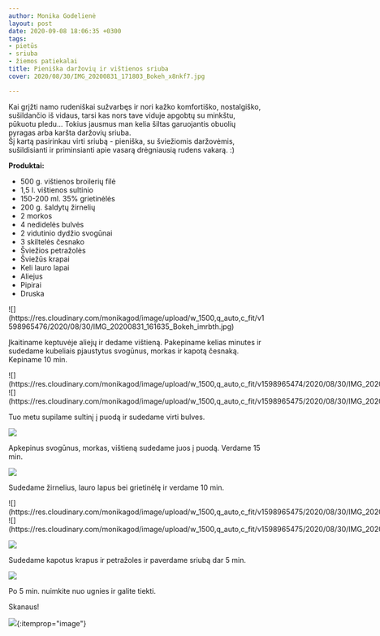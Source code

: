 ```yaml
---
author: Monika Godelienė
layout: post
date: 2020-09-08 18:06:35 +0300
tags:
- pietūs
- sriuba
- žiemos patiekalai
title: Pieniška daržovių ir vištienos sriuba
cover: 2020/08/30/IMG_20200831_171803_Bokeh_x8nkf7.jpg

---
```

Kai grįžti namo rudeniškai sužvarbęs ir nori kažko komfortiško, nostalgiško, sušildančio iš vidaus, tarsi kas nors tave viduje apgobtų su minkštu, pūkuotu pledu... Tokius jausmus man kelia šiltas garuojantis obuolių pyragas arba karšta daržovių sriuba.  
Šį kartą pasirinkau virti sriubą - pieniška, su šviežiomis daržovėmis, sušildisianti ir priminsianti apie vasarą drėgniausią rudens vakarą. :)

**Produktai:**

* <span itemprop="recipeIngredient">500 g. vištienos broilerių filė</span>
* <span itemprop="recipeIngredient">1,5 l.  vištienos sultinio</span>
* <span itemprop="recipeIngredient">150-200 ml. 35% grietinėlės</span>
* <span itemprop="recipeIngredient">200 g. šaldytų žirnelių</span>
* <span itemprop="recipeIngredient">2 morkos</span>
* <span itemprop="recipeIngredient">4 nedidelės bulvės</span>
* <span itemprop="recipeIngredient">2 vidutinio dydžio svogūnai</span>
* <span itemprop="recipeIngredient">3 skiltelės česnako</span>
* <span itemprop="recipeIngredient">Šviežios petražolės</span>
* <span itemprop="recipeIngredient">Šviežūs krapai</span>
* <span itemprop="recipeIngredient">Keli lauro lapai</span>
* <span itemprop="recipeIngredient">Aliejus</span>
* <span itemprop="recipeIngredient">Pipirai</span>
* <span itemprop="recipeIngredient">Druska</span>

<div itemprop="recipeInstructions" markdown="1">![](https://res.cloudinary.com/monikagod/image/upload/w_1500,q_auto,c_fit/v1598965476/2020/08/30/IMG_20200831_161635_Bokeh_imrbth.jpg)

Įkaitiname keptuvėje aliejų ir dedame vištieną. Pakepiname kelias minutes ir sudedame kubeliais pjaustytus svogūnus, morkas ir kapotą česnaką. Kepiname 10 min.

<div class="row">
<div class="six columns" markdown="1">
![](https://res.cloudinary.com/monikagod/image/upload/w_1500,q_auto,c_fit/v1598965474/2020/08/30/IMG_20200831_162327_Bokeh_ozdkqh.jpg)
</div>
<div class="six columns" markdown="1">
![](https://res.cloudinary.com/monikagod/image/upload/w_1500,q_auto,c_fit/v1598965475/2020/08/30/IMG_20200831_162344_Bokeh_jl5vzw.jpg)
</div>
</div>

Tuo metu supilame sultinį į puodą ir sudedame virti bulves.

![](https://res.cloudinary.com/monikagod/image/upload/w_1500,q_auto,c_fit/v1598965474/2020/08/30/IMG_20200831_162914_o2skch.jpg)

Apkepinus svogūnus, morkas, vištieną sudedame juos į puodą. Verdame 15 min.

![](https://res.cloudinary.com/monikagod/image/upload/w_1500,q_auto,c_fit/v1598965474/2020/08/30/IMG_20200831_162948_iobskn.jpg)

Sudedame žirnelius, lauro lapus bei grietinėlę ir verdame 10 min.

<div class="row">
<div class="six columns" markdown="1">
![](https://res.cloudinary.com/monikagod/image/upload/w_1500,q_auto,c_fit/v1598965475/2020/08/30/IMG_20200831_164355_Bokeh_edbbvl.jpg)
</div>
<div class="six columns" markdown="1">
![](https://res.cloudinary.com/monikagod/image/upload/w_1500,q_auto,c_fit/v1598965475/2020/08/30/IMG_20200831_164428_Bokeh_d5itkm.jpg)  
</div>
</div>

![](https://res.cloudinary.com/monikagod/image/upload/w_1500,q_auto,c_fit/v1598965475/2020/08/30/IMG_20200831_164451_Bokeh_gecb87.jpg)

Sudedame kapotus krapus ir petražoles ir paverdame sriubą dar 5 min.

![](https://res.cloudinary.com/monikagod/image/upload/w_1500,q_auto,c_fit/v1598965475/2020/08/30/IMG_20200831_165534_Bokeh_pjdshz.jpg)

Po 5 min. nuimkite nuo ugnies ir galite tiekti.

</div>

Skanaus!

![](https://res.cloudinary.com/monikagod/image/upload/w_1500,q_auto,c_fit/v1598965475/2020/08/30/IMG_20200831_170937_Bokeh_vw33w3.jpg){:itemprop="image"}